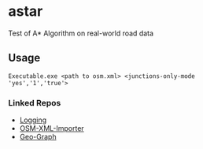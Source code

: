 # astar
Test of A* Algorithm on real-world road data

## Usage
`Executable.exe <path to osm.xml> <junctions-only-mode 'yes','1','true'>`

### Linked Repos
- [Logging](https://github.com/C9Glax/Logging)
- [OSM-XML-Importer](https://github.com/C9Glax/OSM-XML-Importer)
- [Geo-Graph](https://github.com/C9Glax/Geo-Graph)

